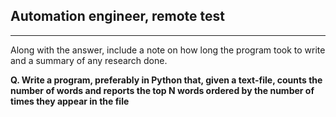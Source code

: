 ## Automation engineer, remote test
---

Along with the answer, include a note on how long the program took to write and a summary of any research done.

**Q. Write a program, preferably in Python that, given a text-file, counts the number of words and reports the top N words ordered by the number of times they appear in the file**
